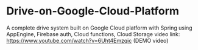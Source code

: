 # Drive-on-Google-Cloud-Platform
A complete drive system built on Google Cloud platform with Spring using AppEngine, Firebase auth, Cloud functions, Cloud Storage
video link: https://www.youtube.com/watch?v=6Uht4Emzqic (DEMO video)

